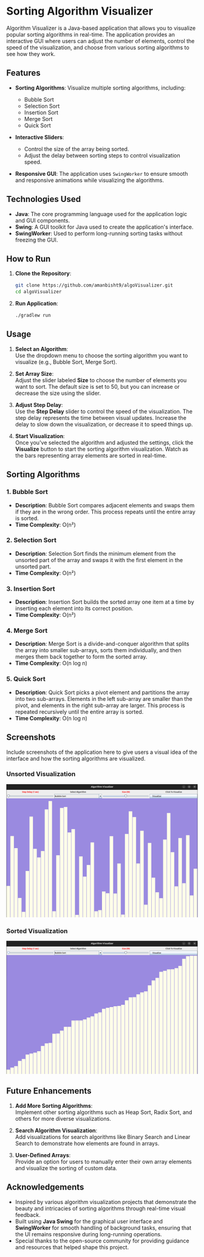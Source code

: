 # Sorting Algorithm Visualizer
Algorithm Visualizer is a Java-based application that allows you to visualize popular sorting algorithms in real-time. The application provides an interactive GUI where users can adjust the number of elements, control the speed of the visualization, and choose from various sorting algorithms to see how they work.

## Features

- **Sorting Algorithms**: Visualize multiple sorting algorithms, including:
  - Bubble Sort
  - Selection Sort
  - Insertion Sort
  - Merge Sort
  - Quick Sort

- **Interactive Sliders**: 
  - Control the size of the array being sorted.
  - Adjust the delay between sorting steps to control visualization speed.

- **Responsive GUI**: The application uses `SwingWorker` to ensure smooth and responsive animations while visualizing the algorithms.

## Technologies Used

- **Java**: The core programming language used for the application logic and GUI components.
- **Swing**: A GUI toolkit for Java used to create the application's interface.
- **SwingWorker**: Used to perform long-running sorting tasks without freezing the GUI.

## How to Run

1. **Clone the Repository**:
   ```bash
   git clone https://github.com/amanbisht9/algoVisualizer.git
   cd algoVisualizer
   ```

2. **Run Application**:
   ```bash
   ./gradlew run
   ```

## Usage

1. **Select an Algorithm**:  
   Use the dropdown menu to choose the sorting algorithm you want to visualize (e.g., Bubble Sort, Merge Sort).

2. **Set Array Size**:  
   Adjust the slider labeled **Size** to choose the number of elements you want to sort. The default size is set to 50, but you can increase or decrease the size using the slider.

3. **Adjust Step Delay**:  
   Use the **Step Delay** slider to control the speed of the visualization. The step delay represents the time between visual updates. Increase the delay to slow down the visualization, or decrease it to speed things up.

4. **Start Visualization**:  
   Once you've selected the algorithm and adjusted the settings, click the **Visualize** button to start the sorting algorithm visualization. Watch as the bars representing array elements are sorted in real-time.

## Sorting Algorithms

### 1. Bubble Sort
- **Description**: Bubble Sort compares adjacent elements and swaps them if they are in the wrong order. This process repeats until the entire array is sorted.  
- **Time Complexity**: O(n²)

### 2. Selection Sort
- **Description**: Selection Sort finds the minimum element from the unsorted part of the array and swaps it with the first element in the unsorted part.  
- **Time Complexity**: O(n²)

### 3. Insertion Sort
- **Description**: Insertion Sort builds the sorted array one item at a time by inserting each element into its correct position.  
- **Time Complexity**: O(n²)

### 4. Merge Sort
- **Description**: Merge Sort is a divide-and-conquer algorithm that splits the array into smaller sub-arrays, sorts them individually, and then merges them back together to form the sorted array.  
- **Time Complexity**: O(n log n)

### 5. Quick Sort
- **Description**: Quick Sort picks a pivot element and partitions the array into two sub-arrays. Elements in the left sub-array are smaller than the pivot, and elements in the right sub-array are larger. This process is repeated recursively until the entire array is sorted.  
- **Time Complexity**: O(n log n)

## Screenshots
Include screenshots of the application here to give users a visual idea of the interface and how the sorting algorithms are visualized.
### Unsorted Visualization
![UNSORTED](./screenshots/unsorted.png)

### Sorted Visualization
![SORTED](./screenshots/sorted.png)

## Future Enhancements

1. **Add More Sorting Algorithms**:  
   Implement other sorting algorithms such as Heap Sort, Radix Sort, and others for more diverse visualizations.

2. **Search Algorithm Visualization**:  
   Add visualizations for search algorithms like Binary Search and Linear Search to demonstrate how elements are found in arrays.

3. **User-Defined Arrays**:  
   Provide an option for users to manually enter their own array elements and visualize the sorting of custom data.

## Acknowledgements

- Inspired by various algorithm visualization projects that demonstrate the beauty and intricacies of sorting algorithms through real-time visual feedback.
- Built using **Java Swing** for the graphical user interface and **SwingWorker** for smooth handling of background tasks, ensuring that the UI remains responsive during long-running operations.
- Special thanks to the open-source community for providing guidance and resources that helped shape this project.